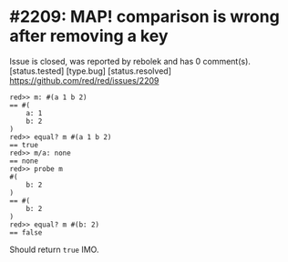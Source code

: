 
#2209: MAP! comparison is wrong after removing a key
================================================================================
Issue is closed, was reported by rebolek and has 0 comment(s).
[status.tested] [type.bug] [status.resolved]
<https://github.com/red/red/issues/2209>

```
red>> m: #(a 1 b 2)
== #(
    a: 1
    b: 2
)
red>> equal? m #(a 1 b 2)
== true
red>> m/a: none
== none
red>> probe m
#(
    b: 2
)
== #(
    b: 2
)
red>> equal? m #(b: 2)
== false
```

Should return `true` IMO.




